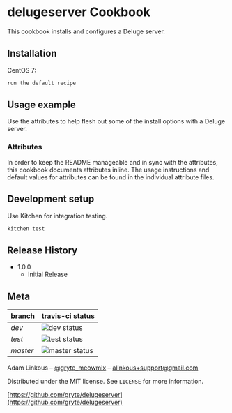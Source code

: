 # delugeserver Cookbook

This cookbook installs and configures a Deluge server.

## Installation

CentOS 7:

```bash
run the default recipe
```

## Usage example

Use the attributes to help flesh out some of the install options with a Deluge server.

### Attributes
In order to keep the README manageable and in sync with the attributes, this cookbook documents attributes inline. The usage instructions and default values for attributes can be found in the individual attribute files.

## Development setup

Use Kitchen for integration testing.

```bash
kitchen test
```

## Release History

* 1.0.0
    * Initial Release

## Meta

|branch|travis-ci status|
|------|----------------|
|*dev*|![dev status](https://travis-ci.org/gryte/delugeserver.svg?branch=dev)|
|*test*|![test status](https://travis-ci.org/gryte/delugeserver.svg?branch=test)|
|*master*|![master status](https://travis-ci.org/gryte/delugeserver.svg?branch=master)|

Adam Linkous – [@gryte_meowmix](https://twitter.com/gryte_meowmix) – alinkous+support@gmail.com

Distributed under the MIT license. See ``LICENSE`` for more information.

[https://github.com/gryte/delugeserver](https://github.com/gryte/delugeserver)
